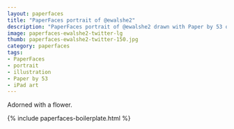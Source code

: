 ```yaml
---
layout: paperfaces
title: "PaperFaces portrait of @ewalshe2"
description: "PaperFaces portrait of @ewalshe2 drawn with Paper by 53 on an iPad."
image: paperfaces-ewalshe2-twitter-lg
thumb: paperfaces-ewalshe2-twitter-150.jpg
category: paperfaces
tags: 
- PaperFaces
- portrait
- illustration
- Paper by 53
- iPad art
---
```


Adorned with a flower.

{% include paperfaces-boilerplate.html %}